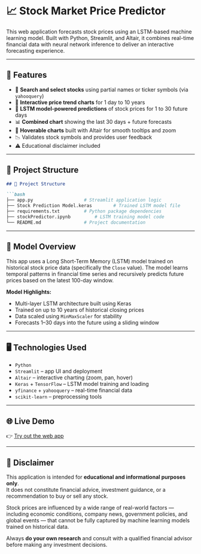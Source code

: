 # 📈 Stock Market Price Predictor

This web application forecasts stock prices using an LSTM-based machine learning model. Built with Python, Streamlit, and Altair, it combines real-time financial data with neural network inference to deliver an interactive forecasting experience.

---

## 🚀 Features

- 🔎 **Search and select stocks** using partial names or ticker symbols (via `yahooquery`)
- 📅 **Interactive price trend charts** for 1 day to 10 years
- 🧠 **LSTM model-powered predictions** of stock prices for 1 to 30 future days
- 📊 **Combined chart** showing the last 30 days + future forecasts
- 💬 **Hoverable charts** built with Altair for smooth tooltips and zoom
- 📉 Validates stock symbols and provides user feedback
- ⚠️ Educational disclaimer included

---

## 📂 Project Structure

```markdown
## 📂 Project Structure

```bash
├── app.py                   # Streamlit application logic
├── Stock Prediction Model.keras        # Trained LSTM model file
├── requirements.txt         # Python package dependencies
├── stockPredictor.ipynb         # LSTM training model code
└── README.md                # Project documentation
```

---

## 🧠 Model Overview

This app uses a Long Short-Term Memory (LSTM) model trained on historical stock price data (specifically the `Close` value). The model learns temporal patterns in financial time series and recursively predicts future prices based on the latest 100-day window.

**Model Highlights:**
- Multi-layer LSTM architecture built using Keras
- Trained on up to 10 years of historical closing prices
- Data scaled using `MinMaxScaler` for stability
- Forecasts 1–30 days into the future using a sliding window

---

## 🖥 Technologies Used

- `Python`
- `Streamlit` – app UI and deployment
- `Altair` – interactive charting (zoom, pan, hover)
- `Keras` + `TensorFlow` – LSTM model training and loading
- `yfinance` + `yahooquery` – real-time financial data
- `scikit-learn` – preprocessing tools

---

## 🌐 Live Demo

👉 [Try out the web app](https://lstm-stock-market-predictor.streamlit.app/)

---

## 📘 Disclaimer

This application is intended for **educational and informational purposes only**.  
It does not constitute financial advice, investment guidance, or a recommendation to buy or sell any stock.

Stock prices are influenced by a wide range of real-world factors — including economic conditions, company news, government policies, and global events — that cannot be fully captured by machine learning models trained on historical data.

Always **do your own research** and consult with a qualified financial advisor before making any investment decisions.
